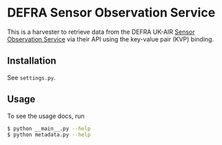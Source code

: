 # DEFRA Sensor Observation Service

This is a harvester to retrieve data from the DEFRA UK-AIR [Sensor Observation Service](https://uk-air.defra.gov.uk/data/about_sos) via their API using the key-value pair (KVP) binding.

## Installation

See `settings.py`.

## Usage

To see the usage docs, run

```bash
$ python __main__.py --help
$ python metadata.py --help
```

